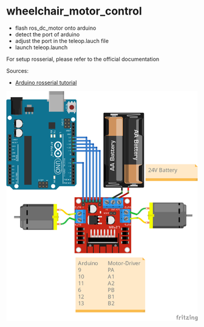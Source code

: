# wheelchair_motor_control

- flash ros_dc_motor onto arduino
- detect the port of arduino
- adjust the port in the teleop.lauch file
- launch teleop.launch

For setup rosserial, please refer to the official documentation

Sources:

- [Arduino rosserial tutorial](http://wiki.ros.org/rosserial_arduino/Tutorials)


![alt text](https://github.com/JosefGst/wheelchair_motor_control/blob/master/images/Connection_guide_bb.png)


